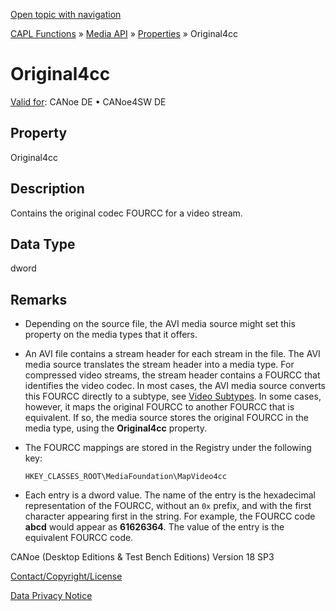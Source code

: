 [Open topic with navigation](../../../../../CANoeDEFamily.htm#Topics/CAPLFunctions/Media/Properties/CAPLfunctionOriginal4cc.md)

[CAPL Functions](../../CAPLfunctions.md) » [Media API](../CAPLfunctionsMediaOverview.md) » [Properties](../CAPLfunctionsMediaProperties.md) » Original4cc

# Original4cc

[Valid for](../../../Shared/FeatureAvailability.md): CANoe DE • CANoe4SW DE

## Property

Original4cc

## Description

Contains the original codec FOURCC for a video stream.

## Data Type

dword

## Remarks

- Depending on the source file, the AVI media source might set this property on the media types that it offers.
- An AVI file contains a stream header for each stream in the file. The AVI media source translates the stream header into a media type. For compressed video streams, the stream header contains a FOURCC that identifies the video codec. In most cases, the AVI media source converts this FOURCC directly to a subtype, see [Video Subtypes](../CAPLfunctionsMediaMajorMediaTypesSubtypes.md). In some cases, however, it maps the original FOURCC to another FOURCC that is equivalent. If so, the media source stores the original FOURCC in the media type, using the **Original4cc** property.
- The FOURCC mappings are stored in the Registry under the following key:

  `HKEY_CLASSES_ROOT\MediaFoundation\MapVideo4cc`

- Each entry is a dword value. The name of the entry is the hexadecimal representation of the FOURCC, without an `0x` prefix, and with the first character appearing first in the string. For example, the FOURCC code **abcd** would appear as **61626364**. The value of the entry is the equivalent FOURCC code.

CANoe (Desktop Editions & Test Bench Editions) Version 18 SP3

[Contact/Copyright/License](../../../Shared/ContactCopyrightLicense.md)

[Data Privacy Notice](https://www.vector.com/int/en/company/get-info/privacy-policy/)
